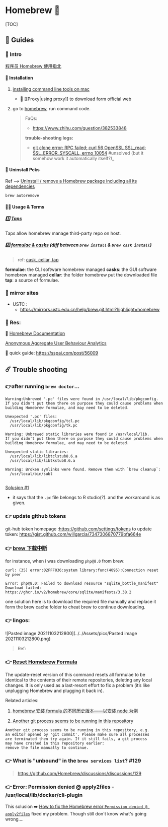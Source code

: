 # Homebrew 🍻



[TOC]



## 🛫 Guides

### 🚪 Intro

[程序员 Homebrew 使用指北](https://sspai.com/post/56009)



#### 🍔 Installation

1. [installing command line tools on mac](https://www.freecodecamp.org/news/install-xcode-command-line-tools/)
	
	+ 🤔 [[Proxy|using proxy]] to download form official web
	
2.  go to [homebrew](https://docs.brew.sh/Installation), run command code.
	>  FaQs:
	>  + https://www.zhihu.com/question/382533848
	>
	>  **trouble-shooting logs:**
	>
	>  +  [git clone error: RPC failed; curl 56 OpenSSL SSL_read: SSL_ERROR_SYSCALL, errno 10054](https://stackoverflow.com/questions/46232906/git-clone-error-rpc-failed-curl-56-openssl-ssl-read-ssl-error-syscall-errno) #unsolved  (but it somehow work it automatically itself?)_



#### 🚮 Uninstall Pcks

Ref --> [Uninstall / remove a Homebrew package including all its dependencies](https://stackoverflow.com/questions/7323261/uninstall-remove-a-homebrew-package-including-all-its-dependencies)

```shell
brew autoremove
```



#### 👮🏽 Usage & Terms

##### 1️⃣ [Taps](https://docs.brew.sh/Taps)

Taps allow homebrew manage third-party repo on host.



##### 2️⃣ [formulae & casks](https://stackoverflow.com/questions/46403937/what-is-the-difference-between-brew-install-xxx-and-brew-cask-install-xxx) (diff between `brew install` & `brew cask install`)

> ref: 
> [cask, cellar, tap](https://stackoverflow.com/a/64787434/16542494)

**formulae**: the CLI software homebrew managed
**casks**: the GUI software homebrew managed
**cellar**: the folder homebrew put the downloaded file 
**tap**: a source of formulae.



### 🪩 mirror sites

+ USTC : 
  + https://mirrors.ustc.edu.cn/help/brew.git.html?highlight=homebrew



### 🔗 Res:

📄 [Homebrew Documentation](https://docs.brew.sh/)

[Anonymous Aggregate User Behaviour Analytics](https://docs.brew.sh/Analytics)

🦯 quick guide: https://sspai.com/post/56009





## ☄️ Trouble shooting

### 👉after running `brew doctor`...

```shell
Warning:Unbrewed '.pc' files were found in /usr/local/lib/pkgconfig.
If you didn't put them there on purpose they could cause problems when
building Homebrew formulae, and may need to be deleted.

Unexpected '.pc' files:
  /usr/local/lib/pkgconfig/tcl.pc
  /usr/local/lib/pkgconfig/tk.pc

Warning: Unbrewed static libraries were found in /usr/local/lib.
If you didn't put them there on purpose they could cause problems when
building Homebrew formulae, and may need to be deleted.

Unexpected static libraries:
  /usr/local/lib/libtclstub8.6.a
  /usr/local/lib/libtkstub8.6.a

Warning: Broken symlinks were found. Remove them with `brew cleanup`:
  /usr/local/bin/subl
  
```

[Solusion #1](https://apple.stackexchange.com/questions/125853/homebrew-doctor-warnings-requesting-library-deletions)

+ it says that the `.pc` file belongs to R studio(?). and the workaround is as given.



### 👉 update github tokens

git-hub token homepage :https://github.com/settings/tokens
to update token: https://gist.github.com/willgarcia/7347306870779bfa664e



### 👉 [brew 下载中断](https://blog.csdn.net/lhp171302512/article/details/122810869)

for instance, when i was downloading `php@8.0` from brew: 
```shell
curl: (35) error:02FFF036:system library:func(4095):Connection reset by peer

Error: php@8.0: Failed to download resource "sqlite_bottle_manifest"
Download failed: https://ghcr.io/v2/homebrew/core/sqlite/manifests/3.38.2
```

one solution here is to download the required file manually and replace it form the brew cache folder to cheat brew to continue downloading.



### 👉 lingos:

![Pasted image 20211103212800](../../Assets/pics/Pasted image 20211103212800.png)

 > Ref: 



### 👉  [Reset Homebrew Formula](https://stackoverflow.com/questions/9369519/reset-homebrew-formula)

The update-reset version of this command resets all formulae to be identical to the contents of their remote repositories, deleting any local changes. It is only used as a last-resort effort to fix a problem (it’s like unplugging Homebrew and plugging it back in). 

Related articles: 

1. [homebrew 安装 formula 的不同历史版本——以安装 node 为例](https://www.cnblogs.com/BlackStorm/p/homebrew-install-old-versions-take-node-for-example.html) 

2.  [Another git process seems to be running in this repository](https://stackoverflow.com/questions/38004148/another-git-process-seems-to-be-running-in-this-repository) 

   ```shell
   Another git process seems to be running in this repository, e.g.
   an editor opened by 'git commit'. Please make sure all processes
   are terminated then try again. If it still fails, a git process
   may have crashed in this repository earlier:
   remove the file manually to continue.
   ```



### 👉 What is "unbound" in the `brew services list`? #129

> https://github.com/Homebrew/discussions/discussions/129



### 👉 Error: Permission denied @ apply2files - /usr/local/lib/docker/cli-plugin

This solusion ➡️ [How to fix the Homebrew error `Permission denied @ apply2files`](https://flaviocopes.com/homebrew-fix-permission-denied-apply2files/) fixed my problem. Though still don't know what's going wrong.... 





